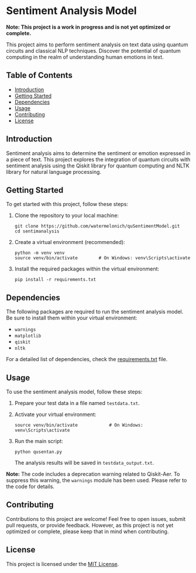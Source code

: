 # Sentiment Analysis Model

**Note: This project is a work in progress and is not yet optimized or complete.**

This project aims to perform sentiment analysis on text data using quantum circuits and classical NLP techniques. Discover the potential of quantum computing in the realm of understanding human emotions in text.

## Table of Contents

- [Introduction](#introduction)
- [Getting Started](#getting-started)
- [Dependencies](#dependencies)
- [Usage](#usage)
- [Contributing](#contributing)
- [License](#license)

## Introduction

Sentiment analysis aims to determine the sentiment or emotion expressed in a piece of text. This project explores the integration of quantum circuits with sentiment analysis using the Qiskit library for quantum computing and NLTK library for natural language processing.

## Getting Started

To get started with this project, follow these steps:

1. Clone the repository to your local machine:

    ```
    git clone https://github.com/watermelonich/quSentimentModel.git
    cd sentimanalysis
    ```

2. Create a virtual environment (recommended):

    ```
    python -m venv venv
    source venv/bin/activate        # On Windows: venv\Scripts\activate
    ```

3. Install the required packages within the virtual environment:

    ```
    pip install -r requirements.txt
    ```

## Dependencies

The following packages are required to run the sentiment analysis model. Be sure to install them within your virtual environment:

- `warnings`
- `matplotlib`
- `qiskit`
- `nltk`

For a detailed list of dependencies, check the [requirements.txt](requirements.txt) file.

## Usage

To use the sentiment analysis model, follow these steps:

1. Prepare your test data in a file named `testdata.txt`.

2. Activate your virtual environment:

    ```
    source venv/bin/activate            # On Windows: venv\Scripts\activate
    ```

3. Run the main script:

    ```
    python qusentan.py
    ```

   The analysis results will be saved in `testdata_output.txt`.

**Note:** The code includes a deprecation warning related to Qiskit-Aer. To suppress this warning, the `warnings` module has been used. Please refer to the code for details.

## Contributing

Contributions to this project are welcome! Feel free to open issues, submit pull requests, or provide feedback. However, as this project is not yet optimized or complete, please keep that in mind when contributing.

## License

This project is licensed under the [MIT License](LICENSE).
